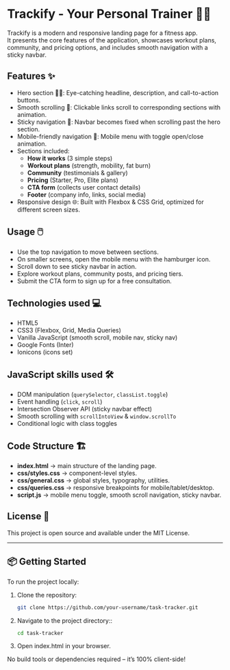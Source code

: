 # Trackify - Your Personal Trainer 💪📱

Trackify is a modern and responsive landing page for a fitness app.  
It presents the core features of the application, showcases workout plans, community, and pricing options, and includes smooth navigation with a sticky navbar.  

## Features ✨

- Hero section 🏋️‍♂️: Eye-catching headline, description, and call-to-action buttons.  
- Smooth scrolling 🎢: Clickable links scroll to corresponding sections with animation.  
- Sticky navigation 📌: Navbar becomes fixed when scrolling past the hero section.  
- Mobile-friendly navigation 📱: Mobile menu with toggle open/close animation.  
- Sections included:  
  - **How it works** (3 simple steps)  
  - **Workout plans** (strength, mobility, fat burn)  
  - **Community** (testimonials & gallery)  
  - **Pricing** (Starter, Pro, Elite plans)  
  - **CTA form** (collects user contact details)  
  - **Footer** (company info, links, social media)  
- Responsive design 🌐: Built with Flexbox & CSS Grid, optimized for different screen sizes.  

## Usage 🖱️

- Use the top navigation to move between sections.  
- On smaller screens, open the mobile menu with the hamburger icon.  
- Scroll down to see sticky navbar in action.  
- Explore workout plans, community posts, and pricing tiers.  
- Submit the CTA form to sign up for a free consultation.  

## Technologies used 💻

- HTML5  
- CSS3 (Flexbox, Grid, Media Queries)  
- Vanilla JavaScript (smooth scroll, mobile nav, sticky nav)  
- Google Fonts (Inter)  
- Ionicons (icons set)  

## JavaScript skills used 🛠️

- DOM manipulation (`querySelector`, `classList.toggle`)  
- Event handling (`click`, `scroll`)  
- Intersection Observer API (sticky navbar effect)  
- Smooth scrolling with `scrollIntoView` & `window.scrollTo`  
- Conditional logic with class toggles  

## Code Structure 🏗️

- **index.html** → main structure of the landing page.  
- **css/styles.css** → component-level styles.  
- **css/general.css** → global styles, typography, utilities.  
- **css/queries.css** → responsive breakpoints for mobile/tablet/desktop.  
- **script.js** → mobile menu toggle, smooth scroll navigation, sticky navbar.  

## License 📄

This project is open source and available under the MIT License.  

---

## 📦 Getting Started

To run the project locally:

1. Clone the repository:
   ```bash
   git clone https://github.com/your-username/task-tracker.git
2. Navigate to the project directory::
   ```bash
   cd task-tracker
3. Open index.html in your browser.

No build tools or dependencies required – it’s 100% client-side!
